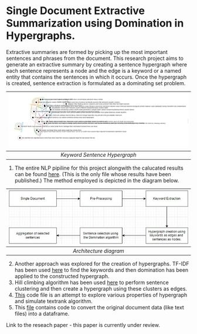 # Single Document Extractive Summarization using Domination in Hypergraphs.

Extractive summaries are formed by picking up the most important sentences and phrases from the document. This research project aims to generate an extractive summary by creating a sentence hypergraph where each sentence represents a node and the edge is a keyword or a named entity that contains the sentences in which it occurs. Once the hypergraph is created, sentence extraction is formulated as a dominating set problem.

|![hypergraph image](https://github.com/aabhapingle/summarization-using-domination-in-hypergraphs-/blob/main/hypergraph.jpeg)|
|:--:|
|*Keyword Sentence Hypergraph*|

1. The entire NLP pipiline for this project alongwith the calucated results can be found [here](https://github.com/aabhapingle/summarization-using-domination-in-hypergraphs-/blob/main/all_rouge_final.ipynb). (This is the only file whose results have been published.) The method employed is depicted in the diagram below.

|![architecture diagram](https://github.com/aabhapingle/summarization-using-domination-in-hypergraphs-/blob/main/architecture_diag.jpeg)|
|:--:|
|*Architecture diagram*|

2. Another approach was explored for the creation of hypergraphs. TF-IDF has been used [here](https://github.com/aabhapingle/summarization-using-domination-in-hypergraphs-/blob/main/tf_idf_%2B_domination.ipynb) to find the keywords and then domination has been applied to the constructed hypergraph.
3. Hill climbing algorithm has been used [here](https://github.com/aabhapingle/summarization-using-domination-in-hypergraphs-/blob/main/hill_climbing_%2B_hypergraph_creation.ipynb) to perform sentence clustering and then create a hypergraph using these clusters as edges.
4. [This](https://github.com/aabhapingle/summarization-using-domination-in-hypergraphs-/blob/main/file_1.ipynb) code file is an attempt to explore various properties of hypergraph and simulate textrank algorithm.    
5. This [file](https://github.com/aabhapingle/summarization-using-domination-in-hypergraphs-/blob/main/Dataset_creation.ipynb) contains code to convert the original document data (like text files) into a dataframe. 


Link to the reseach paper - this paper is currently under review.


